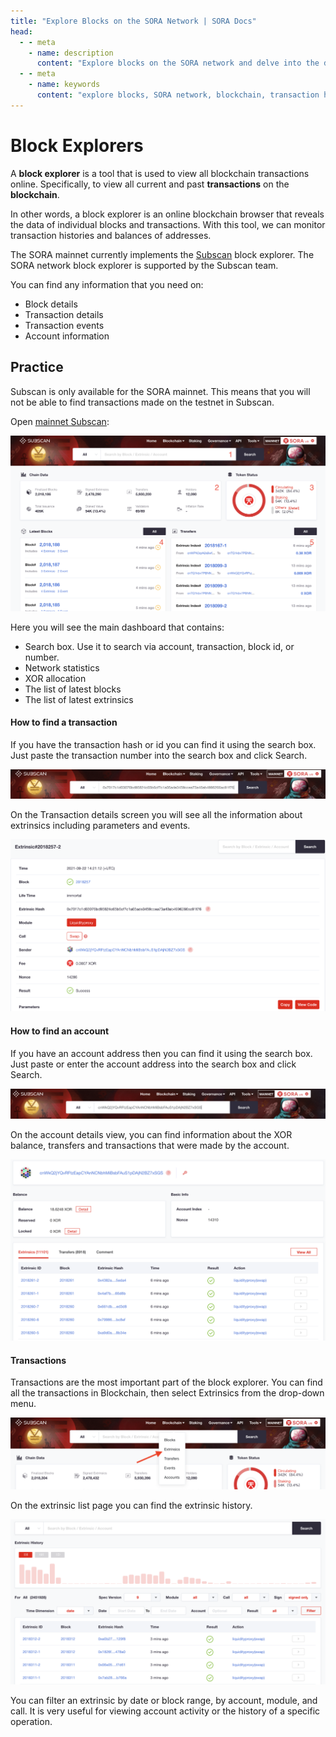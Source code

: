 ```yaml
---
title: "Explore Blocks on the SORA Network | SORA Docs"
head:
  - - meta
    - name: description
      content: "Explore blocks on the SORA network and delve into the details of the blockchain's transaction history. Discover the latest blocks, block height, transactions, and other key information that provides insights into the functioning and activity of the SORA network."
  - - meta
    - name: keywords
      content: "explore blocks, SORA network, blockchain, transaction history, block height, transactions, SORA ecosystem"
---
```


# Block Explorers

A **block explorer** is a tool that is used to view all blockchain transactions online. Specifically, to view all current and past **transactions** on the **blockchain**.

In other words, a block explorer is an online blockchain browser that reveals the data of individual blocks and transactions. With this tool, we can monitor transaction histories and balances of addresses.

The SORA mainnet currently implements the [Subscan](https://sora.subscan.io/) block explorer. The SORA network block explorer is supported by the Subscan team.

You can find any information that you need on:

- Block details
- Transaction details
- Transaction events
- Account information

## Practice

Subscan is only available for the SORA mainnet. This means that you will not be able to find transactions made on the testnet in Subscan.

Open [mainnet Subscan](https://sora.subscan.io/):

![](.gitbook/assets/explore-blocks-open-subscan.png)

Here you will see the main dashboard that contains:

- Search box. Use it to search via account, transaction, block id, or number.
- Network statistics
- XOR allocation
- The list of latest blocks
- The list of latest extrinsics

#### How to find a transaction

If you have the transaction hash or id you can find it using the search box. Just paste the transaction number into the search box and click Search.

![](.gitbook/assets/explore-blocks-search-transaction.png)

On the Transaction details screen you will see all the information about extrinsics including parameters and events.

![](.gitbook/assets/explore-blocks-show-details-extrinsics.png)

#### How to find an account

If you have an account address then you can find it using the search box. Just paste or enter the account address into the search box and click Search.

![](.gitbook/assets/explore-blocks-search-account.png)

On the account details view, you can find information about the XOR balance, transfers and transactions that were made by the account.

![](.gitbook/assets/explore-blocks-show-account-details.png)

#### Transactions

Transactions are the most important part of the block explorer. You can find all the transactions in Blockchain, then select Extrinsics from the drop-down menu.

![](.gitbook/assets/explore-blocks-show-extrinsics.png)

On the extrinsic list page you can find the extrinsic history.

![](.gitbook/assets/explore-blocks-extrinsic-history.png)

You can filter an extrinsic by date or block range, by account, module, and call. It is very useful for viewing account activity or the history of a specific operation.
